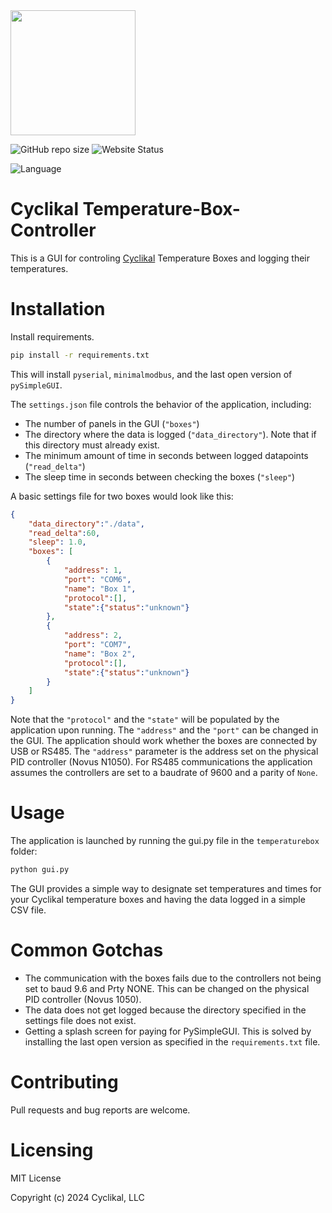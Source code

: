 <img src="https://media.licdn.com/dms/image/C4D0BAQFwxfZMEa1yWw/company-logo_200_200/0/1613624395995?e=2147483647&v=beta&t=mPyrVVGwUXIrqHhJVrB2Jk_ncw70xMmr4moOpTnjlu4"  width="200" height="200" class = "center">  

![GitHub repo size](https://img.shields.io/github/repo-size/Cyclikal/temperature-box-controller)
![Website Status](https://img.shields.io/website-up-down-green-red/http/cyclikal.com.svg)  

![Language](https://img.shields.io/badge/Python-14354C?style=for-the-badge&logo=python&logoColor=white)

# Cyclikal Temperature-Box-Controller
This is a GUI for controling <a href="https://cyclikal.com/">Cyclikal</a> Temperature Boxes and logging their temperatures.

# Installation
Install requirements.
```bash 
pip install -r requirements.txt
```   

This will install `pyserial`, `minimalmodbus`, and the last open version of `pySimpleGUI`.

The `settings.json` file controls the behavior of the application, including:
- The number of panels in the GUI (`"boxes"`)
- The directory where the data is logged (`"data_directory"`). Note that if this directory must already exist.
- The minimum amount of time in seconds between logged datapoints (`"read_delta"`)
- The sleep time in seconds between checking the boxes (`"sleep"`)

A basic settings file for two boxes would look like this:
```json
{
    "data_directory":"./data",
    "read_delta":60,
    "sleep": 1.0,
    "boxes": [
        {
            "address": 1,
            "port": "COM6",
            "name": "Box 1",
            "protocol":[],
            "state":{"status":"unknown"}
        },
        {
            "address": 2,
            "port": "COM7",
            "name": "Box 2",
            "protocol":[],
            "state":{"status":"unknown"}
        }
    ]
}
```

Note that the `"protocol"` and the `"state"` will be populated by the application upon running. The `"address"` and the `"port"` can be changed in the GUI.
The application should work whether the boxes are connected by USB or RS485. The `"address"` parameter is the address set on the physical PID controller (Novus N1050). For RS485 communications the application assumes the controllers are set to a baudrate of 9600 and a parity of `None`.

# Usage
The application is launched by running the gui.py file in the `temperaturebox` folder:

```bash
python gui.py
```

The GUI provides a simple way to designate set temperatures and times for your Cyclikal temperature boxes and having the data logged in a simple CSV file.

# Common Gotchas
- The communication with the boxes fails due to the controllers not being set to baud 9.6 and Prty NONE. This can be changed on the physical PID controller (Novus 1050).
- The data does not get logged because the directory specified in the settings file does not exist.
- Getting a splash screen for paying for PySimpleGUI. This is solved by installing the last open version as specified in the `requirements.txt` file.

# Contributing 
Pull requests and bug reports are welcome.

# Licensing
MIT License

Copyright (c) 2024 Cyclikal, LLC


